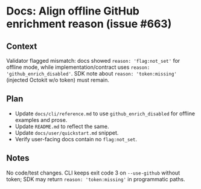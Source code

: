 # Docs: Align offline GitHub enrichment reason (issue #663)

## Context

Validator flagged mismatch: docs showed `reason: 'flag:not_set'` for offline mode, while implementation/contract uses `reason: 'github_enrich_disabled'`. SDK note about `reason: 'token:missing'` (injected Octokit w/o token) must remain.

## Plan

- Update `docs/cli/reference.md` to use `github_enrich_disabled` for offline examples and prose.
- Update `README.md` to reflect the same.
- Update `docs/user/quickstart.md` snippet.
- Verify user-facing docs contain no `flag:not_set`.

## Notes

No code/test changes. CLI keeps exit code 3 on `--use-github` without token; SDK may return `reason: 'token:missing'` in programmatic paths.
